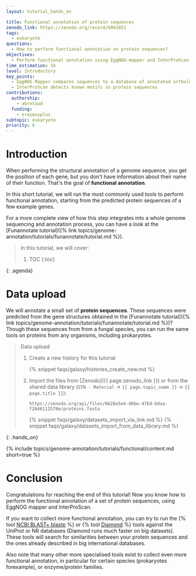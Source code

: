 ```yaml
---
layout: tutorial_hands_on

title: Functional annotation of protein sequences
zenodo_link: https://zenodo.org/record/6861851
tags:
  - eukaryote
questions:
  - How to perform functional annotation on protein sequences?
objectives:
  - Perform functional annotation using EggNOG-mapper and InterProScan
time_estimation: 1h
level: Introductory
key_points:
  - EggNOG Mapper compares sequences to a database of annotated orthologous sequences
  - InterProScan detects known motifs in protein sequences
contributions:
  authorship:
    - abretaud
  funding:
    - erasmusplus
subtopic: eukaryote
priority: 6
---
```



# Introduction

When performing the structural annotation of a genome sequence, you get the position of each gene, but you don't have information about their name of their function. That's the goal of **functional annotation**.

In this short tutorial, we will run the most commonly used tools to perform functional annotation, starting from the predicted protein sequences of a few example genes.

For a more complete view of how this step integrates into a whole genome sequencing and annotation process, you can have a look at the [Funannotate tutorial]({% link topics/genome-annotation/tutorials/funannotate/tutorial.md %}).

> <agenda-title></agenda-title>
>
> In this tutorial, we will cover:
>
> 1. TOC
> {:toc}
>
{: .agenda}

# Data upload

We will annotate a small set of **protein sequences**. These sequences were predicted from the gene structures obtained in the [Funannotate tutorial]({% link topics/genome-annotation/tutorials/funannotate/tutorial.md %})? Though these sequences from from a fungal species, you can run the same tools on proteins from any organisms, including prokaryotes.

> <hands-on-title>Data upload</hands-on-title>
>
> 1. Create a new history for this tutorial
>
>    {% snippet faqs/galaxy/histories_create_new.md %}
>
> 2. Import the files from [Zenodo]({{ page.zenodo_link }}) or from
>    the shared data library (`GTN - Material` -> `{{ page.topic_name }}`
>     -> `{{ page.title }}`):
>
>    ```
>    https://zenodo.org/api/files/6628a5e4-d6be-47bd-bdaa-f2646112578e/proteins.fasta
>    ```
>
>    {% snippet faqs/galaxy/datasets_import_via_link.md %}
>    {% snippet faqs/galaxy/datasets_import_from_data_library.md %}
>
{: .hands_on}

{% include topics/genome-annotation/tutorials/functional/content.md short=true %}

# Conclusion

Congratulations for reaching the end of this tutorial! Now you know how to perform the functional annotation of a set of protein sequences, using EggNOG mapper and InterProScan.

If you want to collect more functional annotation, you can try to run the {% tool [NCBI BLAST+ blastp](toolshed.g2.bx.psu.edu/repos/devteam/ncbi_blast_plus/ncbi_blastp_wrapper/2.10.1+galaxy2) %} or {% tool [Diamond](toolshed.g2.bx.psu.edu/repos/bgruening/diamond/bg_diamond/2.0.15+galaxy0) %} tools against the UniProt or NR databases (Diamond runs much faster on big datasets). These tools will search for similarities between your protein sequences and the ones already described in big international databases.

Also note that many other more specialised tools exist to collect even more functional annotation, in particular for certain species (prokaryotes forexample), or enzyme/protein families.
